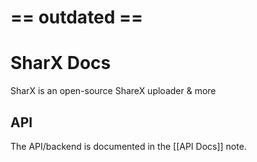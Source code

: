 # == outdated ==

# SharX Docs

SharX is an open-source ShareX uploader & more

## API

The API/backend is documented in the [[API Docs]] note.
